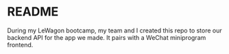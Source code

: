 # README

During my LeWagon bootcamp, my team and I created this repo to store our backend API for the app we made. It pairs with a WeChat miniprogram frontend.

